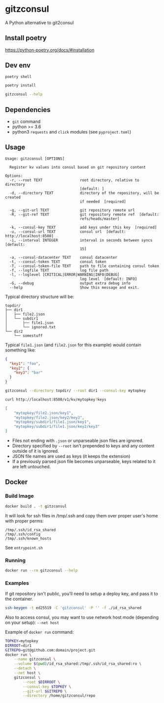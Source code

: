 # gitzconsul

A Python alternative to git2consul

## Install poetry

https://python-poetry.org/docs/#installation

## Dev env

```bash
poetry shell
```

```bash
poetry install
```

```bash
gitzconsul --help
```

## Dependencies

- `git` command
- python >= 3.6
- python3 `requests` and `click` modules (see `pyproject.toml`)

## Usage

```
Usage: gitzconsul [OPTIONS]

  Register kv values into consul based on git repository content

Options:
  -r, --root TEXT                 root directory, relative to directory
                                  [default: ]
  -d, --directory TEXT            directory of the repository, will be created
                                  if needed  [required]

  -g, --git-url TEXT              git repository remote url
  -R, --git-ref TEXT              git repository remote ref  [default:
                                  refs/heads/master]

  -k, --consul-key TEXT           add keys under this key  [required]
  -u, --consul-url TEXT           consul url  [default: http://localhost:8500]
  -i, --interval INTEGER          interval in seconds between syncs  [default:
                                  15]

  -a, --consul-datacenter TEXT    consul datacenter
  -t, --consul-token TEXT         consul token
  -T, --consul-token-file TEXT    path to file containing consul token
  -f, --logfile TEXT              log file path
  -l, --loglevel [CRITICAL|ERROR|WARNING|INFO|DEBUG]
                                  log level  [default: INFO]
  -G, --debug                     output extra debug info
  --help                          Show this message and exit.
```

Typical directory structure will be:

```
topdir/
├── dir1
│   ├── file2.json
│   └── subdir1
│       ├── file1.json
│       └── ignored.txt
└── dir2
    └── somestuff
```

Typical `file1.json` (and `file2.json` for this example) would contain something like:

```json
{
  "key1": "foo",
  "key2": {
    "key3": "bar"
  }
}
```

```bash
gitzconsul --directory topdir/ --root dir1 --consul-key mytopkey
```

```bash
curl http://localhost:8500/v1/kv/mytopkey?keys
```

```json
[
    "mytopkey/file2.json/key1",
    "mytopkey/file2.json/key2/key3",
    "mytopkey/subdir1/file1.json/key1",
    "mytopkey/subdir1/file1.json/key2/key3"
]
```

- Files not ending with `.json` or unparseable json files are ignored.
- Directory specified by `--root` isn't prepended to keys and any content outside of it is ignored.
- JSON file names are used as keys (it keeps the extension)
- If a previously parsed json file becomes unparseable, keys related to it are left untouched.


## Docker

### Build Image

```bash
docker build . -t gitzconsul
```


It will look for ssh files in /tmp/.ssh and copy them over proper user's home with proper perms:

```
/tmp/.ssh/id_rsa_shared
/tmp/.ssh/config
/tmp/.ssh/known_hosts
```

See `entrypoint.sh`

### Running

```bash
docker run --rm gitzconsul --help
```

### Examples

If git repository isn't public, you'll need to setup a deploy key, and pass it to the container.

```bash
ssh-keygen -t ed25519 -C 'gitzconsul' -P '' -f ./id_rsa_shared
```

Also to access consul, you may want to use network host mode (depending on your setup): `--net host`

Example of `docker run` command:

```bash
TOPKEY=mytopkey
DIRROOT=dir1
GITREPO=git@github.com:domain/project.git
docker run \
	--name gitzconsul \
	--volume $(pwd)/id_rsa_shared:/tmp/.ssh/id_rsa_shared:ro \
	--detach \
	--net host \
	gitzconsul \
		--root $DIRROOT \
		--consul-key $TOPKEY \
		--git-url $GITREPO \
		--directory /home/gitzconsul/repo
```
